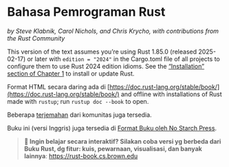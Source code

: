 # Bahasa Pemrograman Rust

_by Steve Klabnik, Carol Nichols, and Chris Krycho, with contributions from the
Rust Community_

This version of the text assumes you’re using Rust 1.85.0 (released 2025-02-17)
or later with `edition = "2024"` in the Cargo.toml file of all projects to
configure them to use Rust 2024 edition idioms. See the [“Installation” section
of Chapter 1][install]<!-- ignore --> to install or update Rust.

Format HTML secara daring ada di
[https://doc.rust-lang.org/stable/book/](https://doc.rust-lang.org/stable/book/)
and offline with installations of Rust made with `rustup`; run `rustup doc
--book` to open.

Beberapa [terjemahan] dari komunitas juga tersedia.

Buku ini (versi Inggris) juga tersedia di [Format Buku oleh No Starch
Press][nsprust].

[install]: ch01-01-installation.html
[nsprust]: https://nostarch.com/rust-programming-language-2nd-edition
[terjemahan]: appendix-06-translation.html

> **🚨 Ingin belajar secara interaktif? Silakan coba versi yg berbeda
> dari Buku Rust, dg fitur: kuis, pewarnaan, visualisasi, dan
> banyak lainnya**: <https://rust-book.cs.brown.edu>
